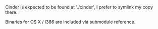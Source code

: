 Cinder is expected to be found at './cinder', I prefer to symlink my copy there.

Binaries for OS X / i386 are included via submodule reference.